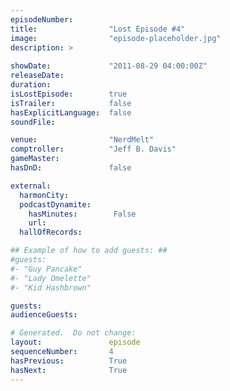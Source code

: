 ```yaml
---
episodeNumber:        
title:                "Lost Episode #4"
image:                "episode-placeholder.jpg"
description: >
  
showDate:             "2011-08-29 04:00:00Z"
releaseDate:          
duration:             
isLostEpisode:        true
isTrailer:            false
hasExplicitLanguage:  false
soundFile:            

venue:                "NerdMelt"
comptroller:          "Jeff B. Davis"
gameMaster:           
hasDnD:               false

external:
  harmonCity:         
  podcastDynamite:
    hasMinutes:        False
    url:              
  hallOfRecords:      

## Example of how to add guests: ##
#guests:
#- "Guy Pancake"
#- "Lady Omelette"
#- "Kid Hashbrown"

guests:
audienceGuests:

# Generated.  Do not change:
layout:               episode
sequenceNumber:       4
hasPrevious:          True
hasNext:              True
---
```


<!-- The episode description will be rendered here -->
<!-- Add your content below here -->

